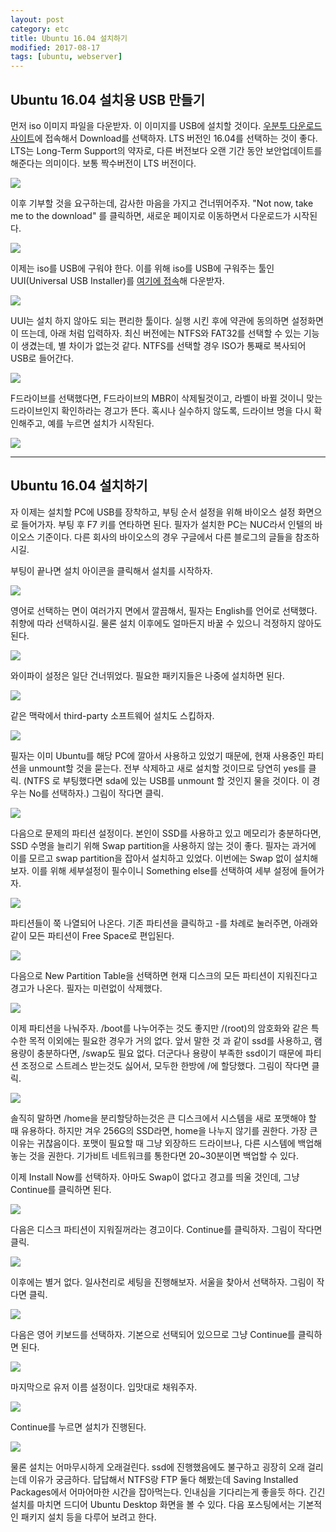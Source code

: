 ```yaml
---
layout: post
category: etc
title: Ubuntu 16.04 설치하기
modified: 2017-08-17
tags: [ubuntu, webserver]
---
```


## Ubuntu 16.04 설치용 USB 만들기
 
먼저 iso 이미지 파일을 다운받자. 이 이미지를 USB에 설치할 것이다. [우분투 다운로드 사이트](https://www.ubuntu.com/download/desktop)에 접속해서 Download를 선택하자. LTS 버전인 16.04를 선택하는 것이 좋다. LTS는 Long-Term Support의 약자로, 다른 버전보다 오랜 기간 동안 보안업데이트를 해준다는 의미이다. 보통 짝수버전이 LTS 버전이다.

[![](/images/001.ubuntu-setup/1.png)](/images/001.ubuntu-setup/1.png)

이후 기부할 것을 요구하는데, 감사한 마음을 가지고 건너뛰어주자. "Not now, take me to the download" 를 클릭하면, 새로운 페이지로 이동하면서 다운로드가 시작된다.

[![](/images/001.ubuntu-setup/2.png)](/images/001.ubuntu-setup/2.png)

이제는 iso를 USB에 구워야 한다. 이를 위해 iso를 USB에 구워주는 툴인 UUI(Universal USB Installer)를 [여기에 접속](https://www.pendrivelinux.com/universal-usb-installer-easy-as-1-2-3/)해 다운받자.

[![](/images/001.ubuntu-setup/3.png)](/images/001.ubuntu-setup/3.png)

UUI는 설치 하지 않아도 되는 편리한 툴이다. 실행 시킨 후에 약관에 동의하면 설정화면이 뜨는데, 아래 처럼 입력하자. 최신 버전에는 NTFS와 FAT32를 선택할 수 있는 기능이 생겼는데, 별 차이가 없는것 같다. NTFS를 선택할 경우 ISO가 통째로 복사되어 USB로 들어간다.

[![](/images/001.ubuntu-setup/4.png)](/images/001.ubuntu-setup/4.png)

F드라이브를 선택했다면, F드라이브의 MBR이 삭제될것이고, 라벨이 바뀔 것이니 맞는 드라이브인지 확인하라는 경고가 뜬다. 혹시나 실수하지 않도록, 드라이브 명을 다시 확인해주고, 예를 누르면 설치가 시작된다.

[![](/images/001.ubuntu-setup/5.png)](/images/001.ubuntu-setup/5.png)

---

## Ubuntu 16.04 설치하기

자 이제는 설치할 PC에 USB를 장착하고, 부팅 순서 설정을 위해 바이오스 설정 화면으로 들어가자. 부팅 후 F7 키를 연타하면 된다. 필자가 설치한 PC는 NUC라서 인텔의 바이오스 기준이다. 다른 회사의 바이오스의 경우 구글에서 다른 블로그의 글들을 참조하시길.

부팅이 끝나면 설치 아이콘을 클릭해서 설치를 시작하자.

[![](/images/001.ubuntu-setup/inner/1.png)](/images/001.ubuntu-setup/inner/1.png)

영어로 선택하는 면이 여러가지 면에서 깔끔해서, 필자는 English를 언어로 선택했다. 취향에 따라 선택하시길. 물론 설치 이후에도 얼마든지 바꿀 수 있으니 걱정하지 않아도 된다.

[![](/images/001.ubuntu-setup/inner/2.png)](/images/001.ubuntu-setup/inner/2.png)

와이파이 설정은 일단 건너뛰었다. 필요한 패키지들은 나중에 설치하면 된다.

[![](/images/001.ubuntu-setup/inner/3.png)](/images/001.ubuntu-setup/inner/3.png)

같은 맥락에서 third-party 소프트웨어 설치도 스킵하자.

[![](/images/001.ubuntu-setup/inner/4.png)](/images/001.ubuntu-setup/inner/4.png)

필자는 이미 Ubuntu를 해당 PC에 깔아서 사용하고 있었기 때문에, 현재 사용중인 파티션을 unmount할 것을 묻는다. 전부 삭제하고 새로 설치할 것이므로 당연히 yes를 클릭. (NTFS 로 부팅했다면 sda에 있는 USB를 unmount 할 것인지 물을 것이다. 이 경우는 No를 선택하자.) 그림이 작다면 클릭.

[![](/images/001.ubuntu-setup/inner/5.png)](/images/001.ubuntu-setup/inner/5.png)

다음으로 문제의 파티션 설정이다. 본인이 SSD를 사용하고 있고 메모리가 충분하다면, SSD 수명을 늘리기 위해 Swap partition을 사용하지 않는 것이 좋다. 필자는 과거에 이를 모르고 swap partition을 잡아서 설치하고 있었다. 이번에는 Swap 없이 설치해보자. 이를 위해 세부설정이 필수이니 Something else를 선택하여 세부 설정에 들어가자.

[![](/images/001.ubuntu-setup/inner/6.png)](/images/001.ubuntu-setup/inner/6.png)

파티션들이 쭉 나열되어 나온다. 기존 파티션을 클릭하고 -를 차례로 눌러주면, 아래와 같이 모든 파티션이 Free Space로 편입된다.

[![](/images/001.ubuntu-setup/inner/7.png)](/images/001.ubuntu-setup/inner/7.png)

다음으로 New Partition Table을 선택하면 현재 디스크의 모든 파티션이 지워진다고 경고가 나온다. 필자는 미련없이 삭제했다.

[![](/images/001.ubuntu-setup/inner/7-1.png)](/images/001.ubuntu-setup/inner/7-1.png)

이제 파티션을 나눠주자. /boot를 나누어주는 것도 좋지만 /(root)의 암호화와 같은 특수한 목적 이외에는 필요한 경우가 거의 없다. 앞서 말한 것 과 같이 ssd를 사용하고, 램 용량이 충분하다면, /swap도 필요 없다. 더군다나 용량이 부족한 ssd이기 때문에 파티션 조정으로 스트레스 받는것도 싫어서, 모두한 한방에 /에 할당했다. 그림이 작다면 클릭.

[![](/images/001.ubuntu-setup/inner/8.png)](/images/001.ubuntu-setup/inner/8.png)

솔직히 말하면 /home을 분리할당하는것은 큰 디스크에서 시스템을 새로 포맷해야 할 때 유용하다. 하지만 겨우 256G의 SSD라면, home을 나누지 않기를 권한다. 가장 큰 이유는 귀찮음이다. 포맷이 필요할 때 그냥 외장하드 드라이브나, 다른 시스템에 백업해 놓는 것을 권한다. 기가비트 네트워크를 통한다면 20~30분이면 백업할 수 있다.

이제 Install Now를 선택하자. 아마도 Swap이 없다고 경고를 띄울 것인데, 그냥 Continue를 클릭하면 된다.

[![](/images/001.ubuntu-setup/inner/9.png)](/images/001.ubuntu-setup/inner/9.png)

다음은 디스크 파티션이 지워질꺼라는 경고이다. Continue를 클릭하자. 그림이 작다면 클릭.

[![](/images/001.ubuntu-setup/inner/10.png)](/images/001.ubuntu-setup/inner/10.png)

이후에는 별거 없다. 일사천리로 세팅을 진행해보자. 서울을 찾아서 선택하자. 그림이 작다면 클릭.

[![](/images/001.ubuntu-setup/inner/11.png)](/images/001.ubuntu-setup/inner/11.png)

다음은 영어 키보드를 선택하자. 기본으로 선택되어 있으므로 그냥 Continue를 클릭하면 된다.

[![](/images/001.ubuntu-setup/inner/12.png)](/images/001.ubuntu-setup/inner/12.png)

마지막으로 유저 이름 설정이다. 입맛대로 채워주자.

[![](/images/001.ubuntu-setup/inner/13.png)](/images/001.ubuntu-setup/inner/13.png)

Continue를 누르면 설치가 진행된다.

[![](/images/001.ubuntu-setup/inner/14.png)](/images/001.ubuntu-setup/inner/14.png)

물론 설치는 어마무시하게 오래걸린다. ssd에 진행했음에도 불구하고 굉장히 오래 걸리는데 이유가 궁금하다. 답답해서 NTFS랑 FTP 둘다 해봤는데 Saving Installed Packages에서 어마어마한 시간을 잡아먹는다. 인내심을 기다리는게 좋을듯 하다.
긴긴 설치를 마치면 드디어 Ubuntu Desktop 화면을 볼 수 있다.  다음 포스팅에서는 기본적인 패키지 설치 등을 다루어 보려고 한다.
